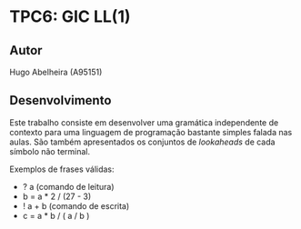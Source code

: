 # TPC6: GIC LL(1) 

## Autor
Hugo Abelheira (A95151)

## Desenvolvimento
Este trabalho consiste em desenvolver uma gramática independente de contexto para uma linguagem de programação bastante simples falada nas aulas. São também apresentados os conjuntos de *lookaheads* de cada símbolo não terminal.

Exemplos de frases válidas:
- ? a (comando de leitura)
- b = a * 2 / (27 - 3)
- ! a + b (comando de escrita)
- c = a * b / ( a / b )
